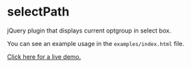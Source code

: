 selectPath
==========

jQuery plugin that displays current optgroup in select box.

You can see an example usage in the `examples/index.html` file.

[Click here for a live demo.](https://core1024.github.io/selectpath/examples/)
